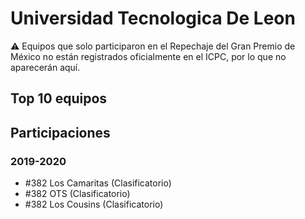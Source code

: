 # Universidad Tecnologica De Leon

:warning: Equipos que solo participaron en el Repechaje del Gran Premio de México no están registrados oficialmente en el ICPC, por lo que no aparecerán aquí.

## Top 10 equipos


## Participaciones

### 2019-2020

- #382 Los Camaritas (Clasificatorio)
- #382 OTS (Clasificatorio)
- #382 Los Cousins (Clasificatorio)



